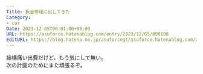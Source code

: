 ```yaml
---
Title: 板金修理に出してきた
Category:
- car
Date: 2023-12-05T00:01:00+09:00
URL: https://asuforce.hatenablog.com/entry/2023/12/05/000100
EditURL: https://blog.hatena.ne.jp/asuforcegt/asuforce.hatenablog.com/atom/entry/6801883189064159289
---
```


結構痛い出費だけど、もう気にして無い。  
次の計画のためにまた頑張るぞ。
